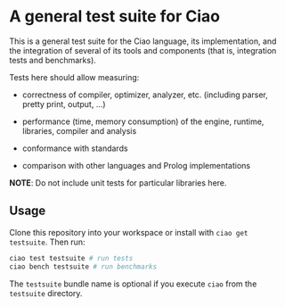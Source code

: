 # A general test suite for Ciao

This is a general test suite for the Ciao language, its
implementation, and the integration of several of its tools and
components (that is, integration tests and benchmarks).

Tests here should allow measuring:

 - correctness of compiler, optimizer, analyzer, etc. (including
   parser, pretty print, output, ...)

 - performance (time, memory consumption) of the engine, runtime,
   libraries, compiler and analysis

 - conformance with standards

 - comparison with other languages and Prolog implementations

**NOTE**: Do not include unit tests for particular libraries here.

## Usage

Clone this repository into your workspace or install with `ciao get
testsuite`. Then run:
```sh
ciao test testsuite # run tests
ciao bench testsuite # run benchmarks
```
The `testsuite` bundle name is optional if you execute `ciao` from the
`testsuite` directory.

